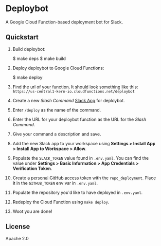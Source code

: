 # Deploybot

A Google Cloud Function-based deployment bot for Slack.

## Quickstart

1. Build deploybot:

    $ make deps
    $ make build

2. Deploy deploybot to Google Cloud Functions:

    $ make deploy

3. Find the url of your function. It should look something like this: `https://us-central1-kern-io.cloudfunctions.net/deploybot`

4. Create a new *Slash Command* [Slack App](https://api.slack.com/apps) for deploybot.

5. Enter `/deploy` as the name of the command.

6. Enter the URL for your deploybot function as the URL for the *Slash Command*.

7. Give your command a description and save.

8. Add the new Slack app to your workspace using **Settings > Install App > Install App to Workspace > Allow**.

9. Populate the `SLACK_TOKEN` value found in `.env.yaml`. You can find the value under **Settings > Basic Information > App Credentials > Verification Token**.

10. Create a [personal GitHub access token](https://github.com/settings/tokens/new) with the `repo_deployment`. Place it in the `GITHUB_TOKEN` env var in `.env.yaml`.

11. Populate the repository you'd like to have deployed in `.env.yaml`.

10. Redeploy the Cloud Function using `make deploy`.

10. Woot you are done!

## License

Apache 2.0
